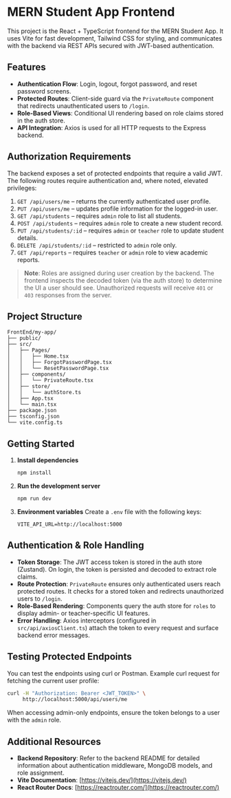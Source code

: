 # MERN Student App Frontend

This project is the React + TypeScript frontend for the MERN Student App. It uses Vite for fast development, Tailwind CSS for styling, and communicates with the backend via REST APIs secured with JWT-based authentication.

## Features

- **Authentication Flow**: Login, logout, forgot password, and reset password screens.
- **Protected Routes**: Client-side guard via the `PrivateRoute` component that redirects unauthenticated users to `/login`.
- **Role-Based Views**: Conditional UI rendering based on role claims stored in the auth store.
- **API Integration**: Axios is used for all HTTP requests to the Express backend.

## Authorization Requirements

The backend exposes a set of protected endpoints that require a valid JWT. The following routes require authentication and, where noted, elevated privileges:

1. `GET /api/users/me` – returns the currently authenticated user profile.
2. `PUT /api/users/me` – updates profile information for the logged-in user.
3. `GET /api/students` – requires `admin` role to list all students.
4. `POST /api/students` – requires `admin` role to create a new student record.
5. `PUT /api/students/:id` – requires `admin` or `teacher` role to update student details.
6. `DELETE /api/students/:id` – restricted to `admin` role only.
7. `GET /api/reports` – requires `teacher` or `admin` role to view academic reports.

> **Note**: Roles are assigned during user creation by the backend. The frontend inspects the decoded token (via the auth store) to determine the UI a user should see. Unauthorized requests will receive `401` or `403` responses from the server.

## Project Structure

```text
FrontEnd/my-app/
├── public/
├── src/
│   ├── Pages/
│   │   ├── Home.tsx
│   │   ├── ForgotPasswordPage.tsx
│   │   └── ResetPasswordPage.tsx
│   ├── components/
│   │   └── PrivateRoute.tsx
│   ├── store/
│   │   └── authStore.ts
│   ├── App.tsx
│   └── main.tsx
├── package.json
├── tsconfig.json
└── vite.config.ts
```

## Getting Started

1. **Install dependencies**

   ```bash
   npm install
   ```

2. **Run the development server**

   ```bash
   npm run dev
   ```

3. **Environment variables**
   Create a `.env` file with the following keys:
   ```env
   VITE_API_URL=http://localhost:5000
   ```

## Authentication & Role Handling

- **Token Storage**: The JWT access token is stored in the auth store (Zustand). On login, the token is persisted and decoded to extract role claims.
- **Route Protection**: `PrivateRoute` ensures only authenticated users reach protected routes. It checks for a stored token and redirects unauthorized users to `/login`.
- **Role-Based Rendering**: Components query the auth store for `roles` to display admin- or teacher-specific UI features.
- **Error Handling**: Axios interceptors (configured in `src/api/axiosClient.ts`) attach the token to every request and surface backend error messages.

## Testing Protected Endpoints

You can test the endpoints using curl or Postman. Example curl request for fetching the current user profile:

```bash
curl -H "Authorization: Bearer <JWT_TOKEN>" \
     http://localhost:5000/api/users/me
```

When accessing admin-only endpoints, ensure the token belongs to a user with the `admin` role.

## Additional Resources

- **Backend Repository**: Refer to the backend README for detailed information about authentication middleware, MongoDB models, and role assignment.
- **Vite Documentation**: [https://vitejs.dev/](https://vitejs.dev/)
- **React Router Docs**: [https://reactrouter.com/](https://reactrouter.com/)
